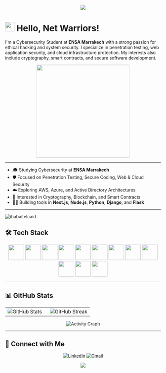 <!--Header-->
<p align="center">
  <img src="https://capsule-render.vercel.app/api?type=waving&color=gradient&customColorList=12&height=180&section=header&text=Ihab%20Ait%20El%20Caid&fontSize=60&fontAlignY=35&desc=Cybersecurity%20%7C%20Penetration%20Testing%20%7C%20Web%20%26%20Cloud%20Security&descSize=20&descAlignY=55&animation=twinkling"/>
</p>

# <img src="https://emojis.slackmojis.com/emojis/images/1531849430/4246/blob-sunglasses.gif?1531849430" width="30"/> Hello, Net Warriors!

<p align="left">
I'm a Cybersecurity Student at <strong>ENSA Marrakech</strong> with a strong passion for ethical hacking and system security. I specialize in penetration testing, web application security, and cloud infrastructure protection. My interests also include cryptography, smart contracts, and secure software development.
</p>

<div align="center">
  <img src="https://github.com/mirsazzathossain/mirsazzathossain/blob/master/gifs/octocat-anime.gif" width="300"/>
</div>

---

- 🎓 Studying Cybersecurity at **ENSA Marrakech**
- 🛡️ Focused on Penetration Testing, Secure Coding, Web & Cloud Security
- ☁️ Exploring AWS, Azure, and Active Directory Architectures
- 🔐 Interested in Cryptography, Blockchain, and Smart Contracts
- 👨‍💻 Building tools in **Next.js**, **Node.js**, **Python**, **Django**, and **Flask**

---

<!--Profile views-->
<p align="left">
  <img src="https://komarev.com/ghpvc/?username=ihabaitelcaid&label=Profile%20views&color=770677&style=for-the-badge" alt="ihabaitelcaid" />
</p>

## 🛠️ Tech Stack

<div align="center">

<!-- Programming -->
<img src="https://cdn.jsdelivr.net/gh/devicons/devicon/icons/python/python-original-wordmark.svg" width="50" />
<img src="https://cdn.jsdelivr.net/gh/devicons/devicon/icons/javascript/javascript-original.svg" width="50" />
<img src="https://cdn.jsdelivr.net/gh/devicons/devicon/icons/bash/bash-original.svg" width="50" />

<!-- Web Frameworks -->
<img src="https://cdn.jsdelivr.net/gh/devicons/devicon/icons/nextjs/nextjs-original.svg" width="50" />
<img src="https://cdn.jsdelivr.net/gh/devicons/devicon/icons/nodejs/nodejs-original.svg" width="50" />
<img src="https://cdn.jsdelivr.net/gh/devicons/devicon/icons/django/django-plain.svg" width="50" />
<img src="https://cdn.jsdelivr.net/gh/devicons/devicon/icons/flask/flask-original.svg" width="50" />

<!-- Cloud -->
<img src="https://cdn.jsdelivr.net/gh/devicons/devicon/icons/amazonwebservices/amazonwebservices-original-wordmark.svg" width="50" />
<img src="https://cdn.jsdelivr.net/gh/devicons/devicon/icons/azure/azure-original.svg" width="50" />

<!-- Security & Blockchain -->
<img src="https://img.icons8.com/color/48/000000/lock-2.png" width="50"/>
<img src="https://cdn.iconscout.com/icon/free/png-256/ethereum-2752194-2285011.png" width="50"/>
<img src="https://cryptologos.cc/logos/solidity-sol-logo.png" width="50"/>

</div>

---

## 📊 GitHub Stats

<table width="100%">
<tr>
<td width="50%">
<img src="https://github-readme-stats.vercel.app/api?username=ihabaitelcaid&show_icons=true&theme=tokyonight&hide_border=true" alt="GitHub Stats" />
</td>
<td width="50%">
<img src="https://github-readme-streak-stats.herokuapp.com?user=ihabaitelcaid&theme=tokyonight&hide_border=true" alt="GitHub Streak" />
</td>
</tr>
</table>

<div align="center">
  <img src="https://github-readme-activity-graph.vercel.app/graph?username=ihabaitelcaid&theme=tokyonight&hide_border=true" alt="Activity Graph"/>
</div>

---

## 🤝 Connect with Me

<div align="center">

[![LinkedIn](https://img.shields.io/badge/LinkedIn-blue?style=for-the-badge&logo=linkedin&logoColor=white)](https://www.linkedin.com/in/ihabaitelcaid/)
[![Gmail](https://img.shields.io/badge/Gmail-D14836?style=for-the-badge&logo=gmail&logoColor=white)](mailto:ihabaitelcaid@gmail.com)

</div>

<!--Footer-->
<p align="center">
  <img src="https://capsule-render.vercel.app/api?type=waving&color=gradient&customColorList=12&height=100&section=footer"/>
</p>
